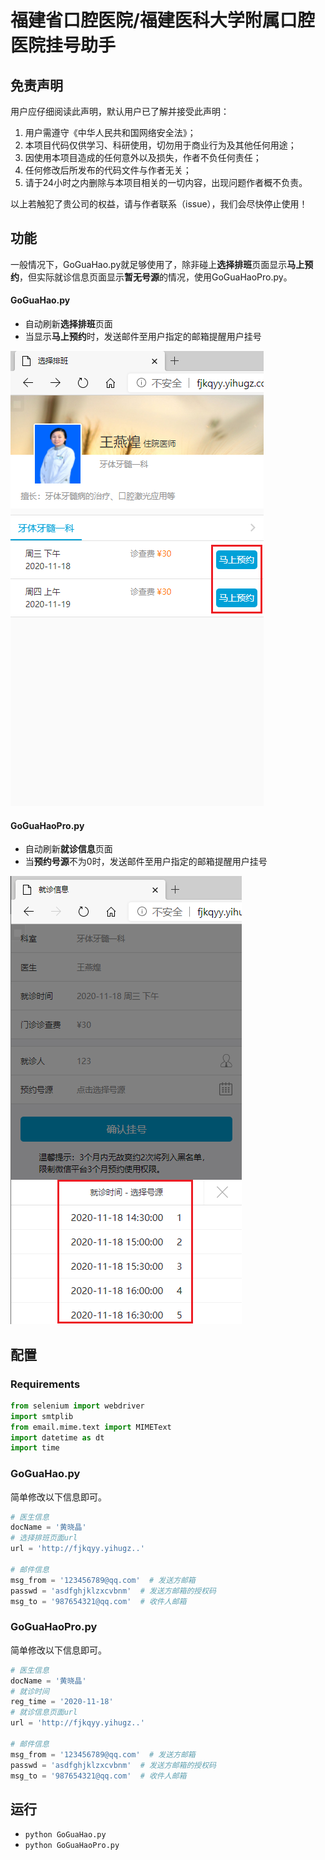 # 福建省口腔医院/福建医科大学附属口腔医院挂号助手

## 免责声明

用户应仔细阅读此声明，默认用户已了解并接受此声明：

1. 用户需遵守《中华人民共和国网络安全法》；
2. 本项目代码仅供学习、科研使用，切勿用于商业行为及其他任何用途；
3. 因使用本项目造成的任何意外以及损失，作者不负任何责任；
4. 任何修改后所发布的代码文件与作者无关；
5. 请于24小时之内删除与本项目相关的一切内容，出现问题作者概不负责。

以上若触犯了贵公司的权益，请与作者联系（issue），我们会尽快停止使用！

## 功能

一般情况下，GoGuaHao.py就足够使用了，除非碰上**选择排班**页面显示**马上预约**，但实际就诊信息页面显示**暂无号源**的情况，使用GoGuaHaoPro.py。

#### GoGuaHao.py

- 自动刷新**选择排班**页面
- 当显示**马上预约**时，发送邮件至用户指定的邮箱提醒用户挂号

![](https://github.com/Judenpech/RegHelper-of-FJSH/blob/main/images/book.png)

#### GoGuaHaoPro.py

- 自动刷新**就诊信息**页面
- 当**预约号源**不为0时，发送邮件至用户指定的邮箱提醒用户挂号

![](https://github.com/Judenpech/RegHelper-of-FJSH/blob/main/images/num.png)

## 配置

### Requirements

```python
from selenium import webdriver
import smtplib
from email.mime.text import MIMEText
import datetime as dt
import time
```

### GoGuaHao.py

简单修改以下信息即可。

```python
# 医生信息
docName = '黄晓晶'
# 选择排班页面url
url = 'http://fjkqyy.yihugz..' 

# 邮件信息
msg_from = '123456789@qq.com'  # 发送方邮箱
passwd = 'asdfghjklzxcvbnm'  # 发送方邮箱的授权码
msg_to = '987654321@qq.com'  # 收件人邮箱
```

### GoGuaHaoPro.py

简单修改以下信息即可。

```python
# 医生信息
docName = '黄晓晶'
# 就诊时间
reg_time = '2020-11-18'
# 就诊信息页面url
url = 'http://fjkqyy.yihugz..'

# 邮件信息
msg_from = '123456789@qq.com'  # 发送方邮箱
passwd = 'asdfghjklzxcvbnm'  # 发送方邮箱的授权码
msg_to = '987654321@qq.com'  # 收件人邮箱
```

## 运行

- `python GoGuaHao.py`
- `python GoGuaHaoPro.py`

